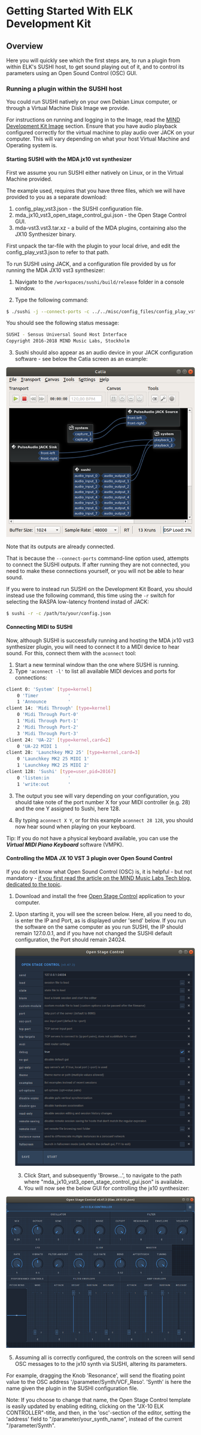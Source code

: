 # Getting Started With ELK Development Kit

## Overview

Here you will quickly see which the first steps are, to run a plugin from within ELK's SUSHI host, to get sound playing out of it, and to control its parameters using an Open Sound Control (OSC) GUI.

### Running a plugin within the SUSHI host

You could run SUSHI natively on your own Debian Linux computer, or through a Virtual Machine Disk Image we provide.

For instructions on running and logging in to the Image, read the [MIND Development Kit Image](documents/mind_devkit_image.md) section. Ensure that you have audio playback configured correctly for the virtual machine to play audio over JACK on your computer. This will vary depending on what your host Virtual Machine and Operating system is.

#### Starting SUSHI with the MDA jx10 vst synthesizer

First we assume you run SUSHI either natively on Linux, or in the Virtual Machine provided.

The example used, requires that you have three files, which we will have provided to you as a separate download:

1. config_play_vst3.json - the SUSHI configuration file.
2. mda_jx10_vst3_open_stage_control_gui.json - the Open Stage Control GUI.
3. mda-vst3.vst3.tar.xz - a build of the MDA plugins, containing also the JX10 Synthesizer binary.

First unpack the tar-file with the plugin to your local drive, and edit the config_play_vst3.json to refer to that path.

To run SUSHI using JACK, and a configuration file provided by us for running the MDA JX10 vst3 synthesizer: 

1. Navigate to the `/workspaces/sushi/build/release` folder in a console window.

2. Type the following command:

```bash
$ ./sushi -j --connect-ports -c ../../misc/config_files/config_play_vst3.json
```

You should see the following status message:

```bash
SUSHI - Sensus Universal Sound Host Interface
Copyright 2016-2018 MIND Music Labs, Stockholm
```

3. Sushi should also appear as an audio device in your JACK configuration software - see below the Catia screen as an example:

![CATIA with SUSHI](illustrations/CATIA_with_SUSHI.png)

Note that its outputs are already connected.

That is because the `--connect-ports` command-line option used, attempts to connect the SUSHI outputs. If after running they are not connected, you need to make these connections yourself, or you will not be able to hear sound.

If you were to instead run SUSHI on the Development Kit Board, you should instead use the following command, this time using the `-r` switch for selecting the RASPA low-latency frontend instad of JACK:

```bash
$ sushi -r -c /path/to/your/config.json
```

#### Connecting MIDI to SUSHI

Now, although SUSHI is successfully running and hosting the MDA jx10 vst3 synthesizer plugin, you will need to connect it to a MIDI device to hear sound. For this, connect them with the `aconnect` tool:

1. Start a new terminal window than the one where SUSHI is running.
2. Type `'aconnect -l'` to list all available MIDI devices and ports for connections:

```bash
client 0: 'System' [type=kernel]
    0 'Timer           '
    1 'Announce        '
client 14: 'Midi Through' [type=kernel]
    0 'Midi Through Port-0'
    1 'Midi Through Port-1'
    2 'Midi Through Port-2'
    3 'Midi Through Port-3'
client 24: 'UA-22' [type=kernel,card=2]
    0 'UA-22 MIDI 1    '
client 28: 'Launchkey MK2 25' [type=kernel,card=3]
    0 'Launchkey MK2 25 MIDI 1'
    1 'Launchkey MK2 25 MIDI 2'
client 128: 'Sushi' [type=user,pid=20167]
    0 'listen:in       '
    1 'write:out       '
```

3. The output you see will vary depending on your configuration, you should take note of the port number X for your MIDI controller (e.g. 28) and the one Y assigned to Sushi, here 128. 

4. By typing `aconnect X Y`, or for this example `aconnect 28 128`, you should now hear sound when playing on your keyboard. 

Tip: If you do not have a physical keyboard available, you can use the ***Virtual MIDI Piano Keyboard*** software (VMPK).

#### Controlling the MDA JX 10 VST 3 plugin over Open Sound Control

If you do not know what Open Sound Control (OSC) is, it is helpful - but not mandatory - [if you first read the article on the MIND Music Labs Tech blog, dedicated to the topic](https://www.mindmusiclabs.com/controlling-plug-ins-in-elk-part-1-open-sound-control/).

1. Download and install the free [Open Stage Control](https://openstagecontrol.ammd.net/) application to your computer.

2. Upon starting it, you will see the screen below. Here, all you need to do, is enter the IP and Port, as is displayed under 'send' below. If you run the software on the same computer as you run SUSHI, the IP should remain 127.0.0.1, and if you have not changed the SUSHI default configuration, the Port should remain 24024.

   ![OpenStageControl_LaunchScreen](illustrations/OpenStageControl_LaunchScreen.png)

   3. Click Start, and subsequently 'Browse...', to navigate to the path where "mda_jx10_vst3_open_stage_control_gui.json" is available.
   4. You will now see the below GUI for controlling the jx10 synthesizer:

![OpenStageControl_with_jx10](illustrations/OpenStageControl_with_jx10.png)

5. Assuming all is correctly configured, the controls on the screen will send OSC messages to to the jx10 synth via SUSHI, altering its parameters.

For example, dragging the Knob 'Resonance', will send the floating point value to the OSC address  '/parameter/Synth/VCF_Reso'. 'Synth' is here the name given the plugin in the SUSHI configuration file. 

Note: If you choose to change that name, the Open Stage Control  template is easily updated by  enabling editing, clicking on the "JX-10 ELK CONTROLLER"-title, and then, in the 'osc'-section of the editor, setting the 'address' field to "/parameter/your_synth_name", instead of the current "/parameter/Synth".

